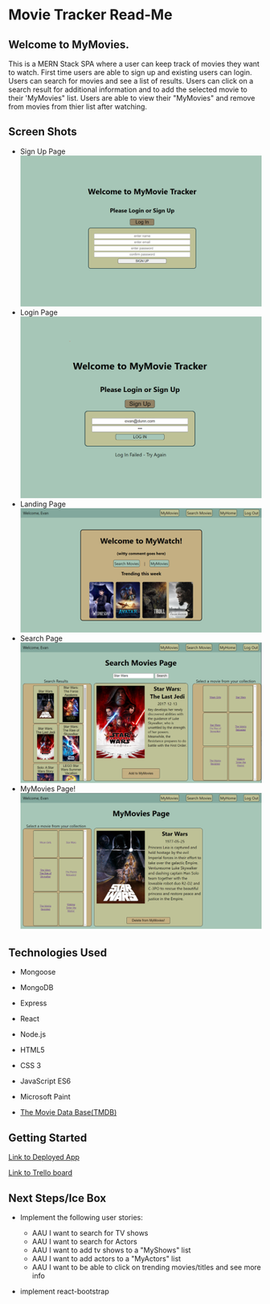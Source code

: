 # Movie Tracker Read-Me

## Welcome to MyMovies.

This is a MERN Stack SPA where a user can keep track of movies they want to watch. First time users are able to sign up and existing users can login.  Users can search for movies and see a list of results.  Users can click on a search result for additional information and to add the selected movie to their 'MyMovies" list.  Users are able to view their "MyMovies" and remove from movies from thier list after watching. 

## Screen Shots

- Sign Up Page
![](public/images/signup.PNG)
- Login Page
![](public/images/login.PNG)
- Landing Page
![](public/images/landing.PNG)
- Search Page
![](public/images/search.PNG)
- MyMovies Page!
![](public/images/mymovies.PNG)

## Technologies Used
- Mongoose
- MongoDB
- Express
- React
- Node.js
- HTML5
- CSS 3
- JavaScript ES6
- Microsoft Paint 

- [The Movie Data Base(TMDB)](https://www.themoviedb.org/)
## Getting Started

[Link to Deployed App](https://imdb.com)


[Link to Trello board](https://trello.com/invite/b/YOBnTbBd/ATTI8ee0c9a0f0b1b3c5f487251a005989b515614C7C/gig-tracker)

## Next Steps/Ice Box
- Implement the following user stories:
    - AAU I want to search for TV shows
    - AAU I want to search for Actors
    - AAU I want to add tv shows to a "MyShows" list
    - AAU I want to add actors to a "MyActors" list
    - AAU I want to be able to click on trending movies/titles and see more info

- implement react-bootstrap
